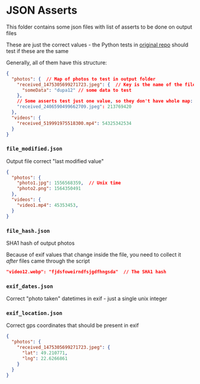 # JSON Asserts

This folder contains some json files with list of asserts to be done on output files

These are just the correct values - the Python tests in [original repo](https://github.com/TheLastGimbus/GooglePhotosTakeoutHelper/)
should test if these are the same

Generally, all of them have this structure:
```json
{
  "photos": {  // Map of photos to test in output folder
    "received_1475305699271723.jpeg": {  // Key is the name of the file
      "someData": "dupa12" // some data to test
    },
    // Some asserts test just one value, so they don't have whole map:
    "received_2406590499662709.jpeg": 213769420
  },
  "videos": {
    "received_519991975518300.mp4": 54325342534
  }
}
```

### `file_modified.json`
Output file correct "last modified value"

```json
{
  "photos": {
    "photo1.jpg": 1556568359,  // Unix time
    "photo2.png": 1564350491
  },
  "videos": {
    "video1.mp4": 45353453,
  }
}
```

### `file_hash.json`
SHA1 hash of output photos

Because of exif values that change inside the file, you need to collect it *after* files came through the script
```json
"video12.webp": "fjdsfoweirndfsjgdfhngsda"  // The SHA1 hash
```

### `exif_dates.json`
Correct "photo taken" datetimes in exif - just a single unix integer

### `exif_location.json`
Correct gps coordinates that should be present in exif
```json
{
  "photos": {
    "received_1475305699271723.jpeg": {
      "lat": 49.210771,
      "lng": 22.6266861
    }
  }
}
```
